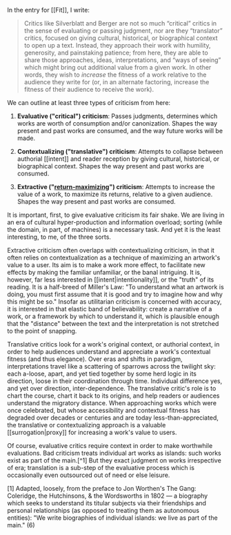 In the entry for [[Fit]], I write:

> Critics like Silverblatt and Berger are not so much “critical” critics in the sense of evaluating or passing judgment, nor are they “translator” critics, focused on giving cultural, historical, or biographical context to open up a text. Instead, they approach their work with humility, generosity, and painstaking patience; from here, they are able to share those approaches, ideas, interpretations, and “ways of seeing” which might bring out additional value from a given work. In other words, they wish to _increase_ the fitness of a work relative to the audience they write for (or, in an alternate factoring, increase the fitness of their audience to receive the work).

We can outline at least three types of criticism from here:</div>

1. __Evaluative ("critical") criticism__: Passes judgments, determines which works are worth of consumption and/or canonization. Shapes the way present and past works are consumed, and the way future works will be made.

2. __Contextualizing ("translative") criticism__: Attempts to collapse between authorial [[intent]] and reader reception by giving cultural, historical, or biographical context. Shapes the way present and past works are consumed.

3. __Extractive ("[return-maximizing](http://suspendedreason.com/2017/08/02/return-maximization-as-critical-mode/)") criticism__: Attempts to increase the value of a work, to maximize its returns, relative to a given audience. Shapes the way present and past works are consumed.

It is important, first, to give evaluative criticism its fair shake. We are living in an era of cultural hyper-production and information overload; sorting (while the domain, in part, of machines) is a necessary task. And yet it is the least interesting, to me, of the three sorts.

Extractive criticism often overlaps with contextualizing criticism, in that it often relies on contextualization as a technique of maximizing an artwork's value to a user. Its aim is to make a work more effect, to facilitate new effects by making the familiar unfamiliar, or the banal intriguing. It is, however, far less interested in [[intent|intentionality]], or the "truth" of its reading. It is a half-breed of Miller's Law: "To understand what an artwork is doing, you must first assume that it is good and try to imagine how and why this might be so." Insofar as utilitarian criticism is concerned with accuracy, it is interested in that elastic band of believability: create a narrative of a work, or a framework by which to understand it, which is plausible enough that the "distance" between the text and the interpretation is not stretched to the point of snapping.

Translative critics look for a work's original context, or authorial context, in order to help audiences understand and appreciate a work's contextual fitness (and thus elegance). Over eras and shifts in paradigm, interpretations travel like a scattering of sparrows across the twilight sky: each a-loose, apart, and yet tied together by some herd logic in its direction, loose in their coordination through time. Individual difference yes, and yet over direction, inter-dependence. The translative critic's role is to chart the course, chart it back to its origins, and help readers or audiences understand the migratory distance. When approaching works which were once celebrated, but whose accessibility and contextual fitness has degraded over decades or centuries and are today less-than-appreciated, the translative or contextualizing approach is a valuable [[surrogation|proxy]] for increasing a work's value to users.

Of course, evaluative critics require context in order to make worthwhile evaluations. Bad criticism treats individual art works as islands: such works exist as part of the main.[^1] But they exact judgment on works irrespective of era; translation is a sub-step of the evaluative process which is occasionally even outsourced out of need or else leisure.

[1] Adapted, loosely, from the preface to Jon Worthen's The Gang: Coleridge, the Hutchinsons, & the Wordsworths in 1802 — a biography which seeks to understand its titular subjects via their friendships and personal relationships (as opposed to treating them as autonomous entities): "We write biographies of individual islands: we live as part of the main." (6)
